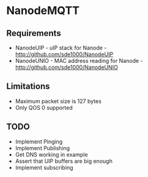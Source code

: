 NanodeMQTT
==========

Requirements
------------

* NanodeUIP - uIP stack for Nanode - http://github.com/sde1000/NanodeUIP
* NanodeUNIO - MAC address reading for Nanode - http://github.com/sde1000/NanodeUNIO


Limitations
-----------

- Maximum packet size is 127 bytes
- Only QOS 0 supported


TODO
----

* Implement Pinging
* Implement Publishing
* Get DNS working in example
* Assert that UIP buffers are big enough
* Implement subscribing
